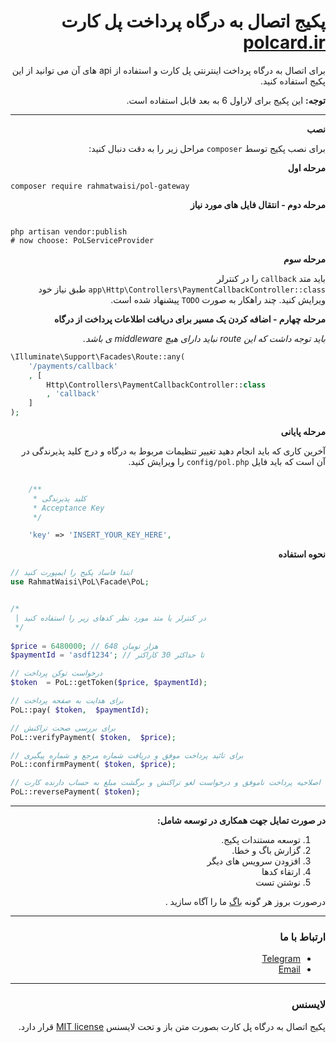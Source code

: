 <div dir="rtl">

# پکیج اتصال به درگاه پرداخت پل کارت [polcard.ir](https://polcard.ir/ipg.php)

برای اتصال به درگاه پرداخت اینترنتی پل کارت و استفاده از api های آن می توانید از این پکیج استفاده کنید.

**توجه:**
این پکیج برای لاراول 6 به بعد قابل استفاده است.

---

**نصب**

برای نصب پکیج توسط `composer` مراحل زیر را به دقت دنبال کنید:

**مرحله اول**
</div>
    
```shell
composer require rahmatwaisi/pol-gateway
```
<div dir="rtl">
    
**مرحله دوم - انتقال فایل های مورد نیاز**
    
</div>


```shell

php artisan vendor:publish
# now choose: PoLServiceProvider

```

<div dir="rtl">
    
**مرحله سوم**

باید متد `callback` را در کنترلر `app\Http\Controllers\PaymentCallbackController::class` طبق نیاز خود ویرایش کنید.
چند راهکار به صورت `TODO` پیشنهاد شده است.

</div>

<div dir="rtl">

**مرحله چهارم - اضافه کردن یک مسیر برای دریافت اطلاعات پرداخت از درگاه**

_باید توجه داشت که این route نباید دارای هیچ middleware ی باشد._

</div>

```php
\Illuminate\Support\Facades\Route::any(
    '/payments/callback'
    , [
        Http\Controllers\PaymentCallbackController::class
        , 'callback'
    ]
);
```


<div dir="rtl">
    
**مرحله پایانی**

آخرین کاری که باید انجام دهید تغییر تنظیمات مربوط به درگاه و درج کلید پذیرندگی در آن است که باید فایل
`config/pol.php` را ویرایش کنید.
    
</div>


```php 
    
    /**
     * کلید پذیرندگی
     * Acceptance Key
     */

    'key' => 'INSERT_YOUR_KEY_HERE', 
```
    
<div dir="rtl">    
    
**نحوه استفاده**
    
</div>

```php
// ابتدا فاساد پکیج را ایمپورت کنید
use RahmatWaisi\PoL\Facade\PoL;


/*
 | در کنترلر یا متد مورد نظر کدهای زیر را استفاده کنید
 */
 
$price = 6480000; // 648 هزار تومان
$paymentId = 'asdf1234'; // تا حداکثر 30 کاراکتر

// درخواست توکن پرداخت
$token  = PoL::getToken($price, $paymentId);

// برای هدایت به صفحه پرداخت
PoL::pay( $token,  $paymentId);

// برای بررسی صحت تراکنش
PoL::verifyPayment( $token,  $price);

// برای تائید پرداخت موفق و دریافت شماره مرجع و شماره پیگیری
PoL::confirmPayment( $token, $price);

// برای اصلاحیه پرداخت ناموفق و درخواست لغو تراکنش و برگشت مبلغ به حساب دارنده کارت
PoL::reversePayment( $token);
```


---

<div dir="rtl">
    
**در صورت تمایل جهت همکاری در توسعه شامل:**

1. توسعه مستندات پکیج.
2. گزارش باگ و خطا.
3. افزودن سرویس های دیگر
4. ارتقاء کدها
5. نوشتن تست

درصورت بروز هر گونه
[باگ](https://github.com/rahmatwaisi/pol/issues)
ما را آگاه سازید .

---

### ارتباط با ما

- [Telegram](https://t.me/rahmatwaisi)
- [Email](mailto:rahmatwaisi@gmail.com)

---
### لایسنس

پکیج اتصال به درگاه پل کارت بصورت متن باز و تحت لایسنس [MIT license](https://opensource.org/licenses/MIT) قرار دارد.

</div>



